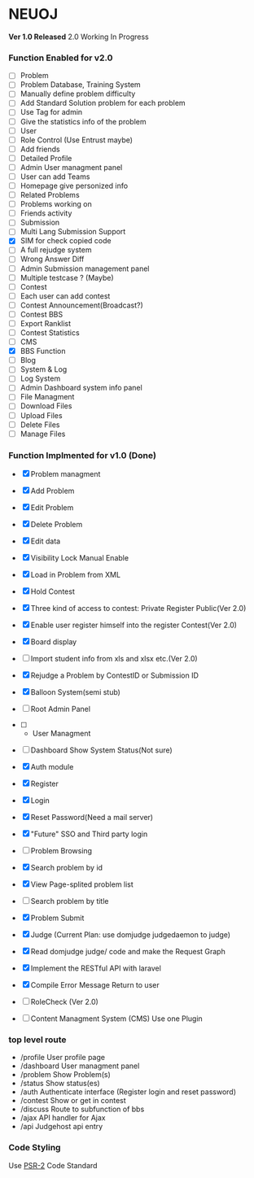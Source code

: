 NEUOJ
====
__Ver 1.0 Released__ 2.0 Working In Progress

### Function Enabled for v2.0

* [ ] Problem
 * [ ] Problem Database, Training System
 * [ ] Manually define problem difficulty
 * [ ] Add Standard Solution problem for each problem
 * [ ] Use Tag for admin
 * [ ] Give the statistics info of the problem
* [ ] User
 * [ ] Role Control (Use Entrust maybe)
 * [ ] Add friends
 * [ ] Detailed Profile
 * [ ] Admin User managment panel
 * [ ] User can add Teams
 * [ ] Homepage give personized info
  * [ ] Related Problems
  * [ ] Problems working on
  * [ ] Friends activity
* [ ] Submission
 * [ ] Multi Lang Submission Support
 * [x] SIM for check copied code
 * [ ] A full rejudge system
 * [ ] Wrong Answer Diff
 * [ ] Admin Submission management panel
 * [ ] Multiple testcase ? (Maybe)
* [ ] Contest
 * [ ] Each user can add contest
 * [ ] Contest Announcement(Broadcast?)
 * [ ] Contest BBS
 * [ ] Export Ranklist
 * [ ] Contest Statistics
* [ ] CMS
 * [x] BBS Function
 * [ ] Blog
* [ ] System & Log
 * [ ] Log System
 * [ ] Admin Dashboard system info panel
* [ ] File Managment
 * [ ] Download Files
 * [ ] Upload Files
 * [ ] Delete Files
 * [ ] Manage Files

### Function Implmented for v1.0 (Done)
* [x] Problem managment
 * [x] Add Problem
 * [x] Edit Problem
 * [x] Delete Problem
 * [x] Edit data
 * [x] Visibility Lock Manual Enable
 * [x] Load in Problem from XML
* [x] Hold Contest
 * [x] Three kind of access to contest: Private Register Public(Ver 2.0)
 * [x] Enable user register himself into the register Contest(Ver 2.0)
 * [x] Board display
 * [ ] Import student info from xls and xlsx etc.(Ver 2.0)
 * [x] Rejudge a Problem by ContestID or Submission ID
 * [x] Balloon System(semi stub)
* [ ] Root Admin Panel
 * [ ] + User Managment
 * [ ] Dashboard Show System Status(Not sure)
* [x] Auth module
 * [x] Register
 * [x] Login
 * [x] Reset Password(Need a mail server)
 * [x] "Future" SSO and Third party login
* [ ] Problem Browsing
 * [x] Search problem by id
 * [x] View Page-splited problem list
 * [ ] Search problem by title
* [x] Problem Submit
* [x] Judge (Current Plan: use domjudge judgedaemon to judge)
 * [x] Read domjudge judge/ code and make the Request Graph
 * [x] Implement the RESTful API with laravel
 * [x] Compile Error Message Return to user
* [ ] RoleCheck (Ver 2.0)
* [ ] Content Managment System (CMS) Use one Plugin

 

### top level route
* /profile User profile page
* /dashboard User managment panel
* /problem Show Problem(s)
* /status Show status(es)
* /auth Authenticate interface (Register login and reset password)
* /contest Show or get in contest
* /discuss Route to subfunction of bbs
* /ajax API handler for Ajax
* /api Judgehost api entry

### Code Styling

Use [PSR-2](http://www.php-fig.org/psr/psr-2/) Code Standard
